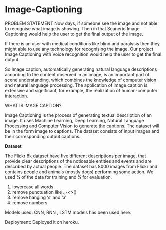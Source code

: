 # Image-Captioning
PROBLEM STATEMENT
Now days, if someone see the image and not able to recognise what image is showing. Then in that Scanerio Image Captioning would help the user to get the final output of the image.

If there is an user with medical conditions like blind and paralysis then they might able to use any technology for recognising the image. Our project Image Captioning with Voice recognition would help the user to get the final output.

So Image caption, automatically generating natural language descriptions according to the content observed in an image, is an important part of scene understanding, which combines the knowledge of computer vision and natural language processing. The application of image caption is extensive and significant, for example, the realization of human-computer interaction.

WHAT IS IMAGE CAPTION?

Image Captioning is the process of generating textual description of an image. It uses Machine Learning, Deep Learning, Natural Language Processing and Computer Vision to generate the captions. The dataset will be in the form image to captions. The dataset consists of input images and their corresponding output captions.

**Dataset**

The Flickr 8k dataset have five different descriptions per image, that provide clear descriptions of the noticeable entities and events and are described by actual people. The dataset has 8000 images from Flickr and contains people and animals (mostly dogs) performing some action. We used ¾ of the data for training and ¼ for evaluation.
1. lowercase all words
2. remove punctuation like .,-<>()
3. remove hanging ‘s’ and ‘a’
4. remove numbers

Models used:
CNN, RNN , LSTM models has been used here. 

Deployment:
Deployed it on heroku. 

